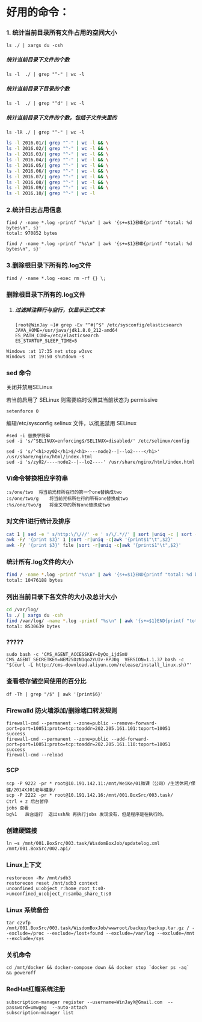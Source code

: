 # 好用的命令：



### 1. 统计当前目录所有文件占用的空间大小

```
ls ./ | xargs du -csh 
```

##### 统计当前目录下文件的个数　

```
ls -l  ./ | grep "^-" | wc -l 
```

##### 统计当前目录下目录的个数　

```
ls -l  ./ | grep "^d" | wc -l 
```

##### 统计当前目录下文件的个数，包括子文件夹里的	

```
ls -lR ./ | grep "^-" | wc -l  
```

  	

```bash
ls -l 2016.01/| grep "^-" | wc -l && \
ls -l 2016.02/| grep "^-" | wc -l && \
ls -l 2016.03/| grep "^-" | wc -l && \
ls -l 2016.04/| grep "^-" | wc -l && \
ls -l 2016.05/| grep "^-" | wc -l && \
ls -l 2016.06/| grep "^-" | wc -l && \
ls -l 2016.07/| grep "^-" | wc -l && \
ls -l 2016.08/| grep "^-" | wc -l && \
ls -l 2016.09/| grep "^-" | wc -l && \
ls -l 2016.10/| grep "^-" | wc -l
```



### 2.统计日志占用信息

```
find / -name *.log -printf "%s\n" | awk '{s+=$1}END{printf "total: %d bytes\n", s}'
total: 970852 bytes
```

```
find / -name *.log -printf "%s\n" | awk '{s+=$1}END{printf "total: %d bytes\n", s}'
```

### 3.删除根目录下所有的.log文件

```
find / -name *.log -exec rm -rf {} \;
```

### 删除根目录下所有的.log文件


1. ##### 过滤掉注释行与空行，仅显示正式文本

   ```
   [root@WinJay ~]# grep -Ev "^#|^$" /etc/sysconfig/elasticsearch
   JAVA_HOME=/usr/java/jdk1.8.0_212-amd64
   ES_PATH_CONF=/etc/elasticsearch
   ES_STARTUP_SLEEP_TIME=5
   ```



```
Windows :at 17:35 net stop w3svc
Windows :at 19:50 shutdown -s
```

### sed 命令

关闭并禁用SELinux

若当前启用了 SELinux 则需要临时设置其当前状态为 permissive

```
setenforce 0
```

编辑/etc/sysconfig selinux 文件，以彻底禁用 SELinux

```
#sed -i 替换字符串
sed -i 's/^SELINUX=enforcing$/SELINUX=disabled/' /etc/selinux/config 
```


	sed -i 's/^<h1>zy02</h1>$/<h1>----node2--|--lo2----</h1>' /usr/share/nginx/html/index.html
	sed -i 's/zy02/----node2--|--lo2----' /usr/share/nginx/html/index.html

### Vi命令替换相应字符串

```
:s/one/two	将当前光标所在行的第一个one替换成two
:s/one/two/g	将当前光标所在行的所有one替换成two
:%s/one/two/g	将全文中的所有one替换成two
```

### 对文件1进行统计及排序

```bash
cat 1 | sed -e ' s/http:\/\///' -e ' s/\/.*//' | sort |uniq -c | sort -rn
awk -F/ '{print $3}' 1 |sort -r|uniq -c|awk '{print$1"\t",$2}'
awk -F/ '{print $3}' file |sort -r|uniq -c|awk '{print$1"\t",$2}'
```



 

### 统计所有.log文件的大小

```bash
find / -name *.log -printf "%s\n" | awk '{s+=$1}END{printf "total: %d bytes\n", s}'
total: 10476188 bytes
```

### 列出当前目录下各文件的大小及总计大小

```bash
cd /var/log/
ls ./ | xargs du -csh
find /var/log/ -name *.log -printf "%s\n" | awk '{s+=$1}END{printf "total: %d bytes\n", s}'
total: 8530639 bytes
```





### ?????

```
sudo bash -c 'CMS_AGENT_ACCESSKEY=DyQo_ijdSmU CMS_AGENT_SECRETKEY=NEM25DzN1qo2YUIv-RPJ0g  VERSION=1.1.37 bash -c "$(curl -L http://cms-download.aliyun.com/release/install_linux.sh)"'
```

### 查看根存储空间使用的百分比

```
df -Th | grep "/$" | awk '{print$6}'
```

### Firewalld 防火墙添加/删除端口转发规则

```
firewall-cmd --permanent --zone=public --remove-forward-port=port=10051:proto=tcp:toaddr=202.205.161.101:toport=10051
success
firewall-cmd --permanent --zone=public --add-forward-port=port=10051:proto=tcp:toaddr=202.205.161.110:toport=10051
success
firewall-cmd --reload 
```

### SCP

```
scp -P 9222 -pr * root@10.191.142.11:/mnt/WeiKe/01微课（公司）/生活休闲/保健/2014XJ01老年健康/
scp -P 2222 -pr * root@10.191.142.16:/mnt/001.BoxSrc/003.task/
Ctrl + z 后台暂停
jobs 查看
bg%1   后台运行  退出ssh后 再执行jobs 发现没有，但是程序是在执行的。
```

### 创建硬链接

```
ln –s /mnt/001.BoxSrc/003.task/WisdomBoxJob/updatelog.xml /mnt/001.BoxSrc/002.api/
```

### Linux上下文

```
restorecon -Rv /mnt/sdb3
restorecon reset /mnt/sdb3 context 
unconfined_u:object_r:home_root_t:s0->unconfined_u:object_r:samba_share_t:s0
```

### Linux 系统备份

```
tar czvfp /mnt/001.BoxSrc/003.task/WisdomBoxJob/wwwroot/backup/backup.tar.gz / --exclude=/proc --exclude=/lost+found --exclude=/var/log --exclude=/mnt --exclude=/sys
```

### 关机命令

```
cd /mnt/docker && docker-compose down && docker stop `docker ps -aq` && poweroff
```

### RedHat红帽系统注册

```
subscription-manager register --username=WinJayX@Gmail.com  --password=umwgeg  --auto-attach
subscription-manager list
```

